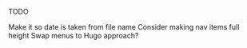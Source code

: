 TODO


Make it so date is taken from file name
Consider making nav items full height
Swap menus to Hugo approach?
